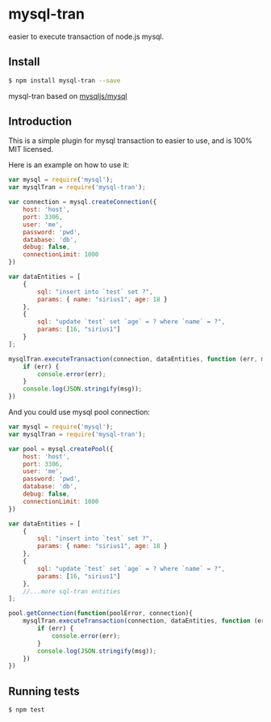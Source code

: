 # mysql-tran

easier to execute transaction of node.js mysql.

## Install
```sh
$ npm install mysql-tran --save
```
mysql-tran based on [mysqljs/mysql][]

[mysqljs/mysql]: https://github.com/mysqljs/mysql

## Introduction

This is a simple plugin for mysql transaction to easier to use, and is 100% MIT licensed.

Here is an example on how to use it:
```js
var mysql = require('mysql');
var mysqlTran = require('mysql-tran');

var connection = mysql.createConnection({
    host: 'host',
    port: 3306,
    user: 'me',
    password: 'pwd',
    database: 'db',
    debug: false,
    connectionLimit: 1000
})

var dataEntities = [
    {
        sql: "insert into `test` set ?",
        params: { name: "sirius1", age: 18 }
    },
    {
        sql: "update `test` set `age` = ? where `name` = ?",
        params: [16, "sirius1"]
    }
];

mysqlTran.executeTransaction(connection, dataEntities, function (err, msg) {
    if (err) {
        console.error(err);
    }
    console.log(JSON.stringify(msg));
})
```

And you could use mysql pool connection:
```js
var mysql = require('mysql');
var mysqlTran = require('mysql-tran');

var pool = mysql.createPool({
    host: 'host',
    port: 3306,
    user: 'me',
    password: 'pwd',
    database: 'db',
    debug: false,
    connectionLimit: 1000
})

var dataEntities = [
    {
        sql: "insert into `test` set ?",
        params: { name: "sirius1", age: 18 }
    },
    {
        sql: "update `test` set `age` = ? where `name` = ?",
        params: [16, "sirius1"]
    },
    //...more sql-tran entities
];

pool.getConnection(function(poolError, connection){
    mysqlTran.executeTransaction(connection, dataEntities, function (err, msg) {
        if (err) {
            console.error(err);
        }
        console.log(JSON.stringify(msg));
    })
})
```
## Running tests
```sh
$ npm test
```
